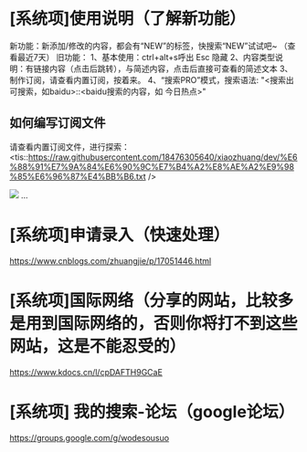 # [系统项]使用说明（了解新功能）
新功能：新添加/修改的内容，都会有“NEW”的标签，快搜索“NEW”试试吧~ （查看最近7天）
旧功能：
  1、基本使用：ctrl+alt+s呼出  Esc 隐藏
  2、内容类型说明：有链接内容（点击后跳转），与简述内容，点击后直接可查看的简述文本
  3、制作订阅，请查看内置订阅，按着来。
  4、“搜索PRO”模式，搜索语法: "<搜索出可搜索，如baidu>::<baidu搜索的内容，如 今日热点>" 
## 如何编写订阅文件
请查看内置订阅文件，进行探索：
<tis::https://raw.githubusercontent.com/18476305640/xiaozhuang/dev/%E6%88%91%E7%9A%84%E6%90%9C%E7%B4%A2%E8%AE%A2%E9%98%85%E6%96%87%E4%BB%B6.txt />

![](https://cdn.jsdelivr.net/gh/18476305640/typora@master/images/2023/06/13/1686652714909.png)
...


# [系统项]申请录入（快速处理）
https://www.cnblogs.com/zhuangjie/p/17051446.html

# [系统项]国际网络（分享的网站，比较多是用到国际网络的，否则你将打不到这些网站，这是不能忍受的）
https://www.kdocs.cn/l/cpDAFTH9GCaE

# [系统项] 我的搜索-论坛（google论坛）
https://groups.google.com/g/wodesousuo

